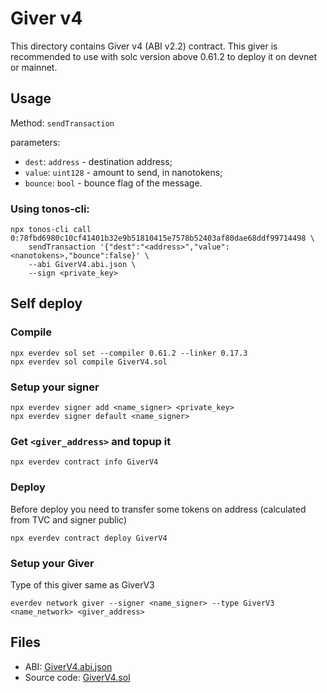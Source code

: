 # Giver v4

This directory contains Giver v4 (ABI v2.2) contract. This giver is recommended to use with solc version above 0.61.2 to deploy it on devnet or mainnet.

## Usage
Method: `sendTransaction`

parameters: 
* `dest`: `address` - destination address;
* `value`: `uint128` - amount to send, in nanotokens;
* `bounce`: `bool` - bounce flag of the message.

### Using tonos-cli:
```shell
npx tonos-cli call 0:78fbd6980c10cf41401b32e9b51810415e7578b52403af80dae68ddf99714498 \
    sendTransaction '{"dest":"<address>","value":<nanotokens>,"bounce":false}' \
    --abi GiverV4.abi.json \
    --sign <private_key>  
```

## Self deploy

### Compile
```shell
npx everdev sol set --compiler 0.61.2 --linker 0.17.3
npx everdev sol compile GiverV4.sol
```

### Setup your signer
```shell
npx everdev signer add <name_signer> <private_key>
npx everdev signer default <name_signer>
```

### Get `<giver_address>` and topup it
```shell
npx everdev contract info GiverV4
```

### Deploy
Before deploy you need to transfer some tokens on address (calculated from TVC and signer public)
```shell
npx everdev contract deploy GiverV4
```

### Setup your Giver
Type of this giver same as GiverV3
```shell
everdev network giver --signer <name_signer> --type GiverV3 <name_network> <giver_address>
```

## Files
* ABI: [GiverV4.abi.json](GiverV4.abi.json)
* Source code: [GiverV4.sol](GiverV4.sol)
